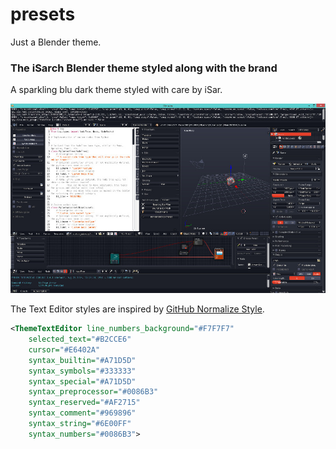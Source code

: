 presets
=======

Just a Blender theme.

### The iSarch Blender theme styled along with the brand

A sparkling blu dark theme styled with care by iSar.

![alt text](https://github.com/i5ar/presets/blob/master/interface_theme/blender-itheme.jpg)

The Text Editor styles are inspired by [GitHub Normalize Style].

```xml
<ThemeTextEditor line_numbers_background="#F7F7F7"
	selected_text="#B2CCE6"
	cursor="#E6402A"
	syntax_builtin="#A71D5D"
	syntax_symbols="#333333"
	syntax_special="#A71D5D"
	syntax_preprocessor="#0086B3"
	syntax_reserved="#AF2715"
	syntax_comment="#969896"
	syntax_string="#6E00FF"
	syntax_numbers="#0086B3">
```

[GitHub Normalize Style]:https://assets-cdn.github.com/assets/github-c2741248e2d3621dc617258de9bfdf42cf72de75b75daa7f6e388f0e5208d5f4.css
